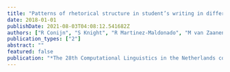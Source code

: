 ```yaml
---
title: "Patterns of rhetorical structure in student’s writing in different text genres"
date: 2018-01-01
publishDate: 2021-08-03T04:08:12.541682Z
authors: ["R Conijn", "S Knight", "R Martinez-Maldonado", "M van Zaanen"]
publication_types: ["2"]
abstract: ""
featured: false
publication: "*The 28th Computational Linguistics in the Netherlands conference (CLIN28)*"
---
```


